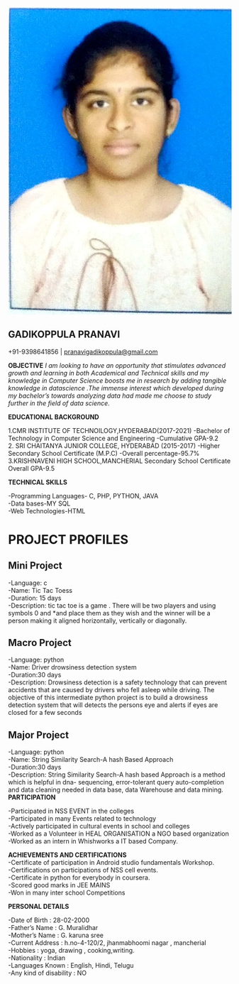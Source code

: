 ![](passport.jpeg)
## GADIKOPPULA PRANAVI
+91-9398641856 | pranavigadikoppula@gmail.com

**OBJECTIVE**
       *I am looking  to have an opportunity that stimulates advanced growth and learning in both Academical and Technical skills and my knowledge in Computer Science boosts me in research by adding tangible knowledge in datascience .The immense interest which developed during my bachelor’s  towards analyzing data had made me choose to study further in the field of data science.*

**EDUCATIONAL BACKGROUND**

1.CMR INSTITUTE OF TECHNOILOGY,HYDERABAD(2017-2021)
-Bachelor of Technology in Computer Science and Engineering
            -Cumulative GPA-9.2 <br>
2. SRI CHAITANYA JUNIOR COLLEGE, HYDERABAD (2015-2017)
-Higher Secondary School Certificate (M.P.C)
-Overall percentage-95.7% <br>
3.KRISHNAVENI HIGH  SCHOOL,MANCHERIAL
Secondary School Certificate
Overall GPA-9.5


**TECHNICAL SKILLS**
        
-Programming Languages- C, PHP, PYTHON, JAVA <br>
-Data bases-MY SQL <br>
-Web Technologies-HTML

# PROJECT PROFILES
 ## Mini Project
-Language: c <br>
-Name: Tic Tac Toess <br>
-Duration: 15 days <br>
-Description: tic tac toe is a game . There will be two players and using symbols 0 and *and place them as they wish and the winner will be a person making it aligned horizontally, vertically or diagonally.
## Macro Project
 -Language: python <br>
  -Name: Driver drowsiness detection system <br>
 -Duration:30 days <br>
 -Description: 
Drowsiness detection is a safety technology that can prevent accidents  that are caused by drivers who fell asleep while driving. The objective of this  intermediate python project is to build a drowsiness detection system that will detects  the persons eye and alerts if eyes are closed for a few seconds
## Major Project
  -Language: python <br>
 -Name: String Similarity Search-A hash Based Approach <br>
 -Duration:30 days <br>
 -Description:
String Similarity Search-A hash based Approach is a method which is helpful in dna-      sequencing, error-tolerant query auto-completion  and data cleaning  needed in data base, data Warehouse and data mining. <br>
**PARTICIPATION**

-Participated in NSS EVENT  in the colleges <br>
-Participated in many Events related to technology <br>
-Actively participated in cultural events in school and colleges <br>
-Worked as a Volunteer in HEAL ORGANISATION a NGO based organization <br>
-Worked as an intern in Whishworks a IT based Company. <br>

**ACHIEVEMENTS AND CERTIFICATIONS** <br>
   -Certificate of participation in Android studio fundamentals Workshop. <br>
   -Certifications on participations of NSS cell events. <br>
   -Certificate in python for everybody in coursera. <br>
   -Scored good marks in JEE MAINS <br>
   -Won in many inter school Competitions <br>

**PERSONAL DETAILS**

-Date of Birth                : 	   28-02-2000<br>
  -Father’s Name             :        G. Muralidhar<br>
 -Mother’s Name           :        G. karuna sree<br>
-Current Address  	     :	  h.no-4-120/2, jhanmabhoomi nagar , mancherial<br>
 -Hobbies              	     :        yoga, drawing , cooking,writing. <br>
-Nationality         	     :        Indian <br>
-Languages Known       : 	  English, Hindi, Telugu <br>
-Any kind of disability  : 	  NO <br>




